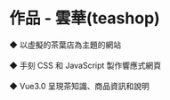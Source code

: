 # 作品 - 雲華(teashop)

◆ 以虛擬的茶葉店為主題的網站<br><br>
◆ 手刻 CSS 和 JavaScript 製作響應式網頁<br><br>
◆ Vue3.0 呈現茶知識、商品資訊和說明




